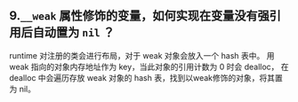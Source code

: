 
## 9.`__weak` 属性修饰的变量，如何实现在变量没有强引用后自动置为 `nil` ？

runtime 对注册的类会进行布局，对于 weak 对象会放入一个 hash 表中。
用 weak 指向的对象内存地址作为 key，当此对象的引用计数为 0 时会 dealloc， 在dealloc 中会遍历存放 weak 对象的 hash 表，找到以weak修饰的对象，将其置为 nil。


